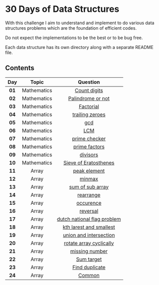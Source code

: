 # 30 Days of Data Structures

With this challenge I aim to understand and implement to do various data structures problems which are the foundation of efficient codes.

Do not expect the implementations to be the best or to be bug free. 

Each data structure has its own directory along with a separate README file.

## Contents
|Day         |Topic                                |Question                                                            |
|:----------:|:-----------------------------------:|:------------------------------------------------------------------:|
|**01**      |Mathematics                          |[Count digits](./count%20digits/)                                   |
|**02**      |Mathematics                          |[Palindrome or not](./palidrome%20check/)                           |
|**03**      |Mathematics                          |[Factorial](./factorial/)                                           |
|**04**      |Mathematics                          |[trailing zeroes](./trailing_zero/)                                 | 
|**05**      |Mathematics                          |[gcd](./gcd/)                                                       |
|**06**      |Mathematics                          |[LCM](./lcm/)                                                       |
|**07**      |Mathematics                          |[prime checker](./prime/)                                           |
|**08**      |Mathematics                          |[prime factors](./prime%20factors/)                                 | 
|**09**      |Mathematics                          |[divisors](./divisors%20of%20a%20number/)                           |
|**10**      |Mathematics                          |[Sieve of Eratosthenes](./Sieve%20of%20Eratosthenes/)               |
|**11**      |Array                                |[peak element](./peak%20element/)                                   | 
|**12**      |Array                                |[minmax](./min%20and%20max/)                                        |
|**13**      |Array                                |[sum of sub array](./sum%20of%20sub%20array/)                       |
|**14**      |Array                                |[rearrange](./rearrange/)                                           |
|**15**      |Array                                |[occurence](./occurence/)                                           |
|**16**      |Array                                |[reversal](./Array%20reversal/)                                     |
|**17**      |Array                                |[dutch national flag problem](./dutch%20national%20flag%20problem/) |
|**18**      |Array                                |[kth larest and smallest](./kth%20largest%20and%20smallest/)        |
|**19**      |Array                                |[union and intersection](./u%20and%20i/)                            |
|**20**      |Array                                |[rotate array cyclically](./rotate%20array%20cyclically/)           |
|**21**      |Array                                |[missing number](./missing%20number/)                               | 
|**22**      |Array                                |[Sum target](./rotate%20array%20cyclically/)                        |
|**23**      |Array                                |[Find duplicate](./find%20duplicate%20in%20array/)                  |
|**24**      |Array                                |[Common](./common%20element/)                                       |




